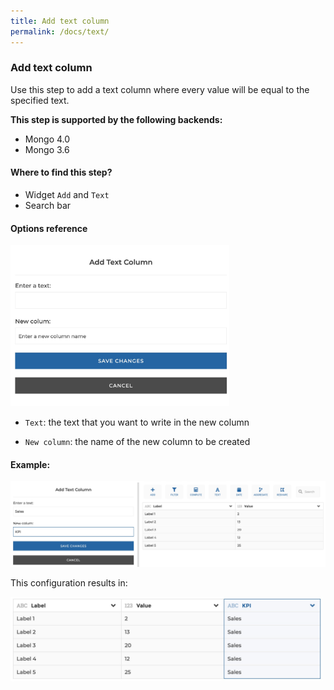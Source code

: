 ```yaml
---
title: Add text column
permalink: /docs/text/
---
```


### Add text column

Use this step to add a text column where every value will be equal to the
specified text.

**This step is supported by the following backends:**

- Mongo 4.0
- Mongo 3.6

#### Where to find this step?

- Widget `Add` and `Text`
- Search bar

#### Options reference

<img src="../../img/docs/user-interface/text_step_form.jpg" width="350" />

- `Text`: the text that you want to write in the new column

- `New column`: the name of the new column to be created

#### Example:

<img src="../../img/docs/user-interface/text_example_conf.jpg" width="750" />

This configuration results in:

<img src="../../img/docs/user-interface/text_example_result.jpg" width="500" />
